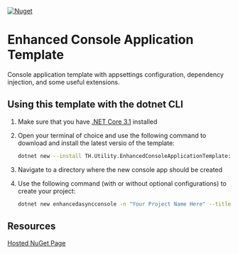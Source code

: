 [![Nuget](https://img.shields.io/nuget/v/TH.Utility.EnhancedConsoleApplicationTemplate?label=NuGet)](https://www.nuget.org/packages/TH.Utility.EnhancedConsoleApplicationTemplate/)

# Enhanced Console Application Template
Console application template with appsettings configuration, dependency injection, and some useful extensions.

## Using this template with the dotnet CLI

1. Make sure that you have [.NET Core 3.1](https://dotnet.microsoft.com/download/dotnet-core/3.1) installed

2. Open your terminal of choice and use the following command to download and install the latest versio of the template:
    
    ```bash
    dotnet new --install TH.Utility.EnhancedConsoleApplicationTemplate::*
    ```

3. Navigate to a directory where the new console app should be created

4. Use the following command (with or without optional configurations) to create your project:

    ```bash
    dotnet new enhancedasyncconsole -n "Your Project Name Here" --title "Your Console Window Title Here"
    ```
    
## Resources 
[Hosted NuGet Page](https://www.nuget.org/packages/TH.Utility.EnhancedConsoleApplicationTemplate/)
    
    

